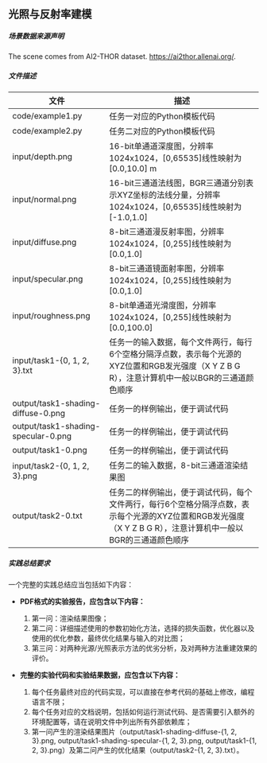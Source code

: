## 光照与反射率建模

##### 场景数据来源声明

The scene comes from AI2-THOR dataset. https://ai2thor.allenai.org/.



##### 文件描述

| 文件                                | 描述                                                         |
| ----------------------------------- | ------------------------------------------------------------ |
| code/example1.py                    | 任务一对应的Python模板代码                                   |
| code/example2.py                    | 任务二对应的Python模板代码                                   |
| input/depth.png                     | 16-bit单通道深度图，分辨率1024x1024，[0,65535]线性映射为[0.0,10.0] m |
| input/normal.png                    | 16-bit三通道法线图，BGR三通道分别表示XYZ坐标的法线分量，分辨率1024x1024，[0,65535]线性映射为[-1.0,1.0] |
| input/diffuse.png                   | 8-bit三通道漫反射率图，分辨率1024x1024，[0,255]线性映射为[0.0,1.0] |
| input/specular.png                  | 8-bit三通道镜面射率图，分辨率1024x1024，[0,255]线性映射为[0.0,1.0] |
| input/roughness.png                 | 8-bit单通道光滑度图，分辨率1024x1024，[0,255]线性映射为[0.0,100.0] |
| input/task1-\{0, 1, 2, 3\}.txt      | 任务一的输入数据，每个文件两行，每行6个空格分隔浮点数，表示每个光源的XYZ位置和RGB发光强度（X Y Z B G R），注意计算机中一般以BGR的三通道颜色顺序 |
| output/task1-shading-diffuse-0.png  | 任务一的样例输出，便于调试代码                               |
| output/task1-shading-specular-0.png | 任务一的样例输出，便于调试代码                               |
| output/task1-0.png                  | 任务一的样例输出，便于调试代码                               |
| input/task2-\{0, 1, 2, 3\}.png      | 任务二的输入数据，8-bit三通道渲染结果图                      |
| output/task2-0.txt                  | 任务二的样例输出，便于调试代码，每个文件两行，每行6个空格分隔浮点数，表示每个光源的XYZ位置和RGB发光强度（X Y Z B G R），注意计算机中一般以BGR的三通道颜色顺序 |



##### 实践总结要求

一个完整的实践总结应当包括如下内容：

+ **PDF格式的实验报告，应包含以下内容：** 
  1. 第一问：渲染结果图像；
  2. 第二问：详细描述使用的参数初始化方法，选择的损失函数，优化器以及使用的优化参数，最终优化结果与输入的对比图；
  3. 第三问：对两种光源/光照表示方法的优劣分析，及对两种方法重建效果的评价。

+ **完整的实验代码和实验结果数据，应包含以下内容：**
  1. 每个任务最终对应的代码实现，可以直接在参考代码的基础上修改，编程语言不限；
  2. 每个任务对应的文档说明，包括如何运行测试代码、是否需要引入额外的环境配置等，请在说明文件中列出所有外部依赖库；
  3. 第一问产生的渲染结果图片（output/task1-shading-diffuse-\{1, 2, 3\}.png, output/task1-shading-specular-\{1, 2, 3\}.png, output/task1-\{1, 2, 3\}.png）及第二问产生的优化结果（output/task2-\{1, 2, 3\}.txt）。